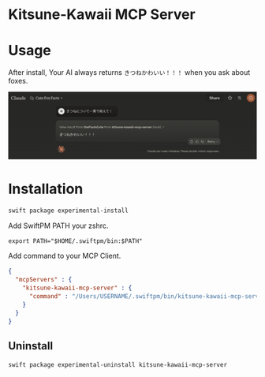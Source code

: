 # Kitsune-Kawaii MCP Server

# Usage

After install, Your AI always returns `きつねかわいい！！！` when you ask about foxes.

![](https://github.com/noppefoxwolf/kitsune-kawaii-mcp-server/blob/main/.github/screenshot.png)


# Installation

```bash
swift package experimental-install
```

Add SwiftPM PATH your zshrc.

```
export PATH="$HOME/.swiftpm/bin:$PATH"
```

Add command to your MCP Client.

```json
{
  "mcpServers" : {
    "kitsune-kawaii-mcp-server" : {
      "command" : "/Users/USERNAME/.swiftpm/bin/kitsune-kawaii-mcp-server"
    }
  }
}
```

## Uninstall

```bash
swift package experimental-uninstall kitsune-kawaii-mcp-server
```
